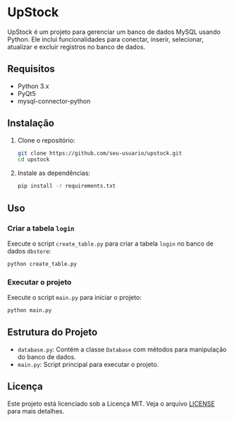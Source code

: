 # UpStock

UpStock é um projeto para gerenciar um banco de dados MySQL usando Python. Ele inclui funcionalidades para conectar, inserir, selecionar, atualizar e excluir registros no banco de dados.

## Requisitos

- Python 3.x
- PyQt5
- mysql-connector-python

## Instalação

1. Clone o repositório:
    ```bash
    git clone https://github.com/seu-usuario/upstock.git
    cd upstock
    ```

2. Instale as dependências:
    ```bash
    pip install -r requirements.txt
    ```

## Uso

### Criar a tabela `login`

Execute o script `create_table.py` para criar a tabela `login` no banco de dados `dbstore`:
```bash
python create_table.py
```

### Executar o projeto

Execute o script `main.py` para iniciar o projeto:
```bash
python main.py
```

## Estrutura do Projeto

- `database.py`: Contém a classe `Database` com métodos para manipulação do banco de dados.
- `main.py`: Script principal para executar o projeto.

## Licença

Este projeto está licenciado sob a Licença MIT. Veja o arquivo [LICENSE](LICENSE) para mais detalhes.
